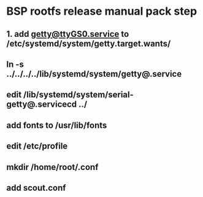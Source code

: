 # BSP rootfs release manual pack step

## 1. add getty@ttyGS0.service to /etc/systemd/system/getty.target.wants/
## ln -s ../../../../lib/systemd/system/getty@.service
## edit /lib/systemd/system/serial-getty@.servicecd ../
## add fonts to /usr/lib/fonts
## edit /etc/profile
## mkdir /home/root/.conf
## add scout.conf

